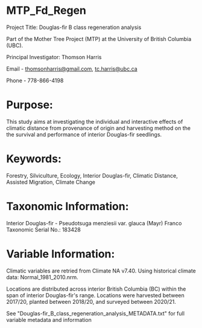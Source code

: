 # MTP_Fd_Regen

Project Title: Douglas-fir B class regeneration analysis

Part of the Mother Tree Project (MTP) at the University of British Columbia (UBC). 

Principal Investigator: Thomson Harris

Email - thomsonharris@gmail.com, 
        tc.harris@ubc.ca 

Phone - 778-866-4198 

# Purpose:

This study aims at investigating the individual and interactive effects of climatic distance from provenance of origin and harvesting method on the the survival and performance of interior Douglas-fir seedlings.


# Keywords:

Forestry, Silviculture, Ecology, Interior Douglas-fir, Climatic Distance, Assisted Migration, Climate Change


# Taxonomic Information:

Interior Douglas-fir - Pseudotsuga menziesii var. glauca (Mayr) Franco
		      Taxonomic Serial No.: 183428

 # Variable Information:


Climatic variables are retried from Climate NA v7.40. Using historical climate data: Normal_1981_2010.nrm.
	
Locations are distributed across interior British Columbia (BC) within the span of interior Douglas-fir's range. Locations were harvested between 2017/20, planted between 2018/20, and surveyed between 2020/21. 

See "Douglas-fir_B_class_regeneration_analysis_METADATA.txt" for full variable metadata and information


